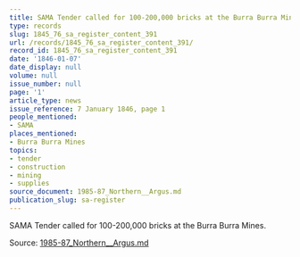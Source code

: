```yaml
---
title: SAMA Tender called for 100-200,000 bricks at the Burra Burra Mines.
type: records
slug: 1845_76_sa_register_content_391
url: /records/1845_76_sa_register_content_391/
record_id: 1845_76_sa_register_content_391
date: '1846-01-07'
date_display: null
volume: null
issue_number: null
page: '1'
article_type: news
issue_reference: 7 January 1846, page 1
people_mentioned:
- SAMA
places_mentioned:
- Burra Burra Mines
topics:
- tender
- construction
- mining
- supplies
source_document: 1985-87_Northern__Argus.md
publication_slug: sa-register
---
```


SAMA Tender called for 100-200,000 bricks at the Burra Burra Mines.

Source: [1985-87_Northern__Argus.md](/downloads/markdown/1985-87_Northern__Argus.md)
